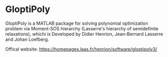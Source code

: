 # GloptiPoly
 GloptiPoly is a MATLAB package for solving polynomial optimization problem via Moment-SOS hierarchy (Lasserre's hierarchy of semidefinite relaxations), whichi is Developed by Didier Henrion, Jean-Bernard Lasserre and Johan Loefberg. 

 Offical website: https://homepages.laas.fr/henrion/software/gloptipoly3/
